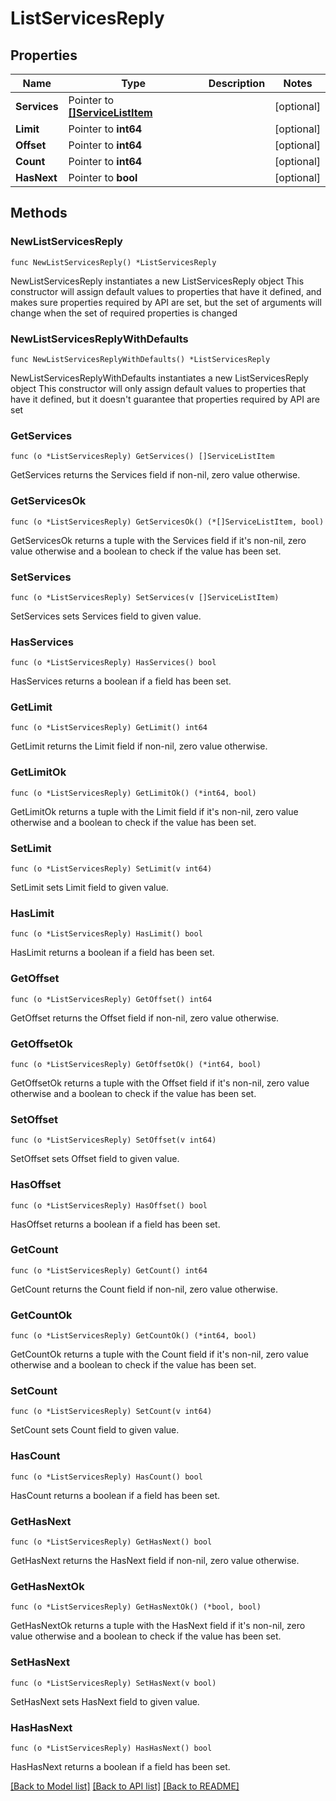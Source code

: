 # ListServicesReply

## Properties

Name | Type | Description | Notes
------------ | ------------- | ------------- | -------------
**Services** | Pointer to [**[]ServiceListItem**](ServiceListItem.md) |  | [optional] 
**Limit** | Pointer to **int64** |  | [optional] 
**Offset** | Pointer to **int64** |  | [optional] 
**Count** | Pointer to **int64** |  | [optional] 
**HasNext** | Pointer to **bool** |  | [optional] 

## Methods

### NewListServicesReply

`func NewListServicesReply() *ListServicesReply`

NewListServicesReply instantiates a new ListServicesReply object
This constructor will assign default values to properties that have it defined,
and makes sure properties required by API are set, but the set of arguments
will change when the set of required properties is changed

### NewListServicesReplyWithDefaults

`func NewListServicesReplyWithDefaults() *ListServicesReply`

NewListServicesReplyWithDefaults instantiates a new ListServicesReply object
This constructor will only assign default values to properties that have it defined,
but it doesn't guarantee that properties required by API are set

### GetServices

`func (o *ListServicesReply) GetServices() []ServiceListItem`

GetServices returns the Services field if non-nil, zero value otherwise.

### GetServicesOk

`func (o *ListServicesReply) GetServicesOk() (*[]ServiceListItem, bool)`

GetServicesOk returns a tuple with the Services field if it's non-nil, zero value otherwise
and a boolean to check if the value has been set.

### SetServices

`func (o *ListServicesReply) SetServices(v []ServiceListItem)`

SetServices sets Services field to given value.

### HasServices

`func (o *ListServicesReply) HasServices() bool`

HasServices returns a boolean if a field has been set.

### GetLimit

`func (o *ListServicesReply) GetLimit() int64`

GetLimit returns the Limit field if non-nil, zero value otherwise.

### GetLimitOk

`func (o *ListServicesReply) GetLimitOk() (*int64, bool)`

GetLimitOk returns a tuple with the Limit field if it's non-nil, zero value otherwise
and a boolean to check if the value has been set.

### SetLimit

`func (o *ListServicesReply) SetLimit(v int64)`

SetLimit sets Limit field to given value.

### HasLimit

`func (o *ListServicesReply) HasLimit() bool`

HasLimit returns a boolean if a field has been set.

### GetOffset

`func (o *ListServicesReply) GetOffset() int64`

GetOffset returns the Offset field if non-nil, zero value otherwise.

### GetOffsetOk

`func (o *ListServicesReply) GetOffsetOk() (*int64, bool)`

GetOffsetOk returns a tuple with the Offset field if it's non-nil, zero value otherwise
and a boolean to check if the value has been set.

### SetOffset

`func (o *ListServicesReply) SetOffset(v int64)`

SetOffset sets Offset field to given value.

### HasOffset

`func (o *ListServicesReply) HasOffset() bool`

HasOffset returns a boolean if a field has been set.

### GetCount

`func (o *ListServicesReply) GetCount() int64`

GetCount returns the Count field if non-nil, zero value otherwise.

### GetCountOk

`func (o *ListServicesReply) GetCountOk() (*int64, bool)`

GetCountOk returns a tuple with the Count field if it's non-nil, zero value otherwise
and a boolean to check if the value has been set.

### SetCount

`func (o *ListServicesReply) SetCount(v int64)`

SetCount sets Count field to given value.

### HasCount

`func (o *ListServicesReply) HasCount() bool`

HasCount returns a boolean if a field has been set.

### GetHasNext

`func (o *ListServicesReply) GetHasNext() bool`

GetHasNext returns the HasNext field if non-nil, zero value otherwise.

### GetHasNextOk

`func (o *ListServicesReply) GetHasNextOk() (*bool, bool)`

GetHasNextOk returns a tuple with the HasNext field if it's non-nil, zero value otherwise
and a boolean to check if the value has been set.

### SetHasNext

`func (o *ListServicesReply) SetHasNext(v bool)`

SetHasNext sets HasNext field to given value.

### HasHasNext

`func (o *ListServicesReply) HasHasNext() bool`

HasHasNext returns a boolean if a field has been set.


[[Back to Model list]](../README.md#documentation-for-models) [[Back to API list]](../README.md#documentation-for-api-endpoints) [[Back to README]](../README.md)


